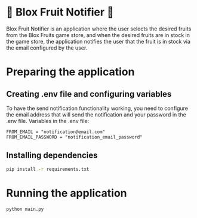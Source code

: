 # 🍈 Blox Fruit Notifier 🍈

Blox Fruit Notifier is an application where the user selects the desired fruits from the Blox Fruits game store, and when the desired fruits are in stock in the game store, the application notifies the user that the fruit is in stock via the email configured by the user.

# Preparing the application

## Creating .env file and configuring variables

To have the send notification functionality working, you need to configure the email address that will send the notification and your password in the .env file.
Variables in the .env file:
```
FROM_EMAIL = "notification@email.com"
FROM_EMAIL_PASSWORD = "notification_email_password"
```

## Installing dependencies

```bash
pip install -r requirements.txt
```

# Running the application

```bash
python main.py
```
